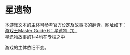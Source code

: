 # 星遗物
本游戏文本的主体可参考官方设定及故事书的翻译，网址如下：  
[游戏王Master Guide 6：星遗物（1）](https://www.bilibili.com/read/cv5093881/)  
星遗物故事的1~4均在专栏之中

游戏的主体依旧不变。